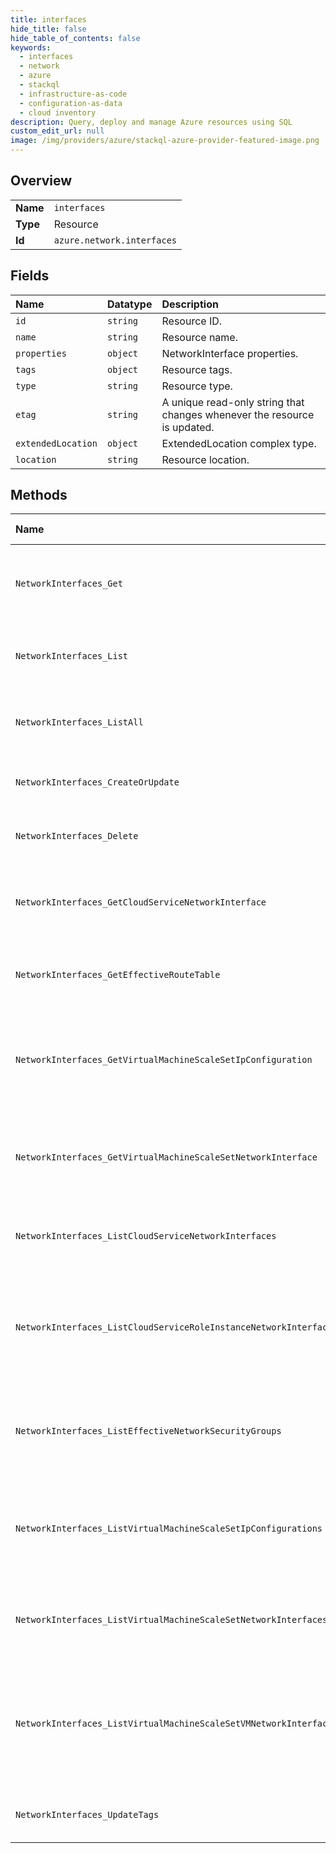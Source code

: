 ```yaml
---
title: interfaces
hide_title: false
hide_table_of_contents: false
keywords:
  - interfaces
  - network
  - azure    
  - stackql
  - infrastructure-as-code
  - configuration-as-data
  - cloud inventory
description: Query, deploy and manage Azure resources using SQL
custom_edit_url: null
image: /img/providers/azure/stackql-azure-provider-featured-image.png
---
```

  
    

## Overview
<table><tbody>
<tr><td><b>Name</b></td><td><code>interfaces</code></td></tr>
<tr><td><b>Type</b></td><td>Resource</td></tr>
<tr><td><b>Id</b></td><td><code>azure.network.interfaces</code></td></tr>
</tbody></table>

## Fields
| Name | Datatype | Description |
|:-----|:---------|:------------|
| `id` | `string` | Resource ID. |
| `name` | `string` | Resource name. |
| `properties` | `object` | NetworkInterface properties. |
| `tags` | `object` | Resource tags. |
| `type` | `string` | Resource type. |
| `etag` | `string` | A unique read-only string that changes whenever the resource is updated. |
| `extendedLocation` | `object` | ExtendedLocation complex type. |
| `location` | `string` | Resource location. |
## Methods
| Name | Accessible by | Required Params | Description |
|:-----|:--------------|:----------------|:------------|
| `NetworkInterfaces_Get` | `SELECT` | `networkInterfaceName, resourceGroupName, subscriptionId` | Gets information about the specified network interface. |
| `NetworkInterfaces_List` | `SELECT` | `resourceGroupName, subscriptionId` | Gets all network interfaces in a resource group. |
| `NetworkInterfaces_ListAll` | `SELECT` | `subscriptionId` | Gets all network interfaces in a subscription. |
| `NetworkInterfaces_CreateOrUpdate` | `INSERT` | `networkInterfaceName, resourceGroupName, subscriptionId` | Creates or updates a network interface. |
| `NetworkInterfaces_Delete` | `DELETE` | `networkInterfaceName, resourceGroupName, subscriptionId` | Deletes the specified network interface. |
| `NetworkInterfaces_GetCloudServiceNetworkInterface` | `EXEC` | `api-version, cloudServiceName, networkInterfaceName, resourceGroupName, roleInstanceName, subscriptionId` | Get the specified network interface in a cloud service. |
| `NetworkInterfaces_GetEffectiveRouteTable` | `EXEC` | `networkInterfaceName, resourceGroupName, subscriptionId` | Gets all route tables applied to a network interface. |
| `NetworkInterfaces_GetVirtualMachineScaleSetIpConfiguration` | `EXEC` | `api-version, ipConfigurationName, networkInterfaceName, resourceGroupName, subscriptionId, virtualMachineScaleSetName, virtualmachineIndex` | Get the specified network interface ip configuration in a virtual machine scale set. |
| `NetworkInterfaces_GetVirtualMachineScaleSetNetworkInterface` | `EXEC` | `api-version, networkInterfaceName, resourceGroupName, subscriptionId, virtualMachineScaleSetName, virtualmachineIndex` | Get the specified network interface in a virtual machine scale set. |
| `NetworkInterfaces_ListCloudServiceNetworkInterfaces` | `EXEC` | `api-version, cloudServiceName, resourceGroupName, subscriptionId` | Gets all network interfaces in a cloud service. |
| `NetworkInterfaces_ListCloudServiceRoleInstanceNetworkInterfaces` | `EXEC` | `api-version, cloudServiceName, resourceGroupName, roleInstanceName, subscriptionId` | Gets information about all network interfaces in a role instance in a cloud service. |
| `NetworkInterfaces_ListEffectiveNetworkSecurityGroups` | `EXEC` | `networkInterfaceName, resourceGroupName, subscriptionId` | Gets all network security groups applied to a network interface. |
| `NetworkInterfaces_ListVirtualMachineScaleSetIpConfigurations` | `EXEC` | `api-version, networkInterfaceName, resourceGroupName, subscriptionId, virtualMachineScaleSetName, virtualmachineIndex` | Get the specified network interface ip configuration in a virtual machine scale set. |
| `NetworkInterfaces_ListVirtualMachineScaleSetNetworkInterfaces` | `EXEC` | `api-version, resourceGroupName, subscriptionId, virtualMachineScaleSetName` | Gets all network interfaces in a virtual machine scale set. |
| `NetworkInterfaces_ListVirtualMachineScaleSetVMNetworkInterfaces` | `EXEC` | `api-version, resourceGroupName, subscriptionId, virtualMachineScaleSetName, virtualmachineIndex` | Gets information about all network interfaces in a virtual machine in a virtual machine scale set. |
| `NetworkInterfaces_UpdateTags` | `EXEC` | `networkInterfaceName, resourceGroupName, subscriptionId` | Updates a network interface tags. |
